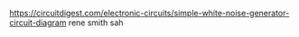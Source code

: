 https://circuitdigest.com/electronic-circuits/simple-white-noise-generator-circuit-diagram
rene smith sah
